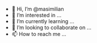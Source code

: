 - 👋 Hi, I’m @masimilian
- 👀 I’m interested in ...
- 🌱 I’m currently learning ...
- 💞️ I’m looking to collaborate on ...
- 📫 How to reach me ...

<!---
masimilian/masimilian is a ✨ special ✨ repository because its `README.md` (this file) appears on your GitHub profile.
You can click the Preview link to take a look at your changes.
--->
